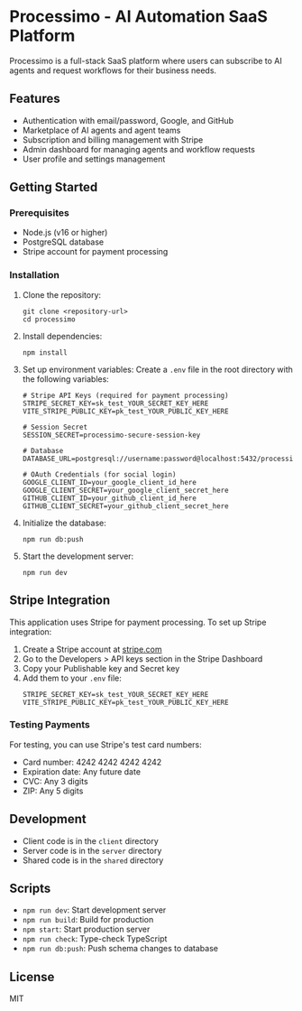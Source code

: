 # Processimo - AI Automation SaaS Platform

Processimo is a full-stack SaaS platform where users can subscribe to AI agents and request workflows for their business needs.

## Features

- Authentication with email/password, Google, and GitHub
- Marketplace of AI agents and agent teams
- Subscription and billing management with Stripe
- Admin dashboard for managing agents and workflow requests
- User profile and settings management

## Getting Started

### Prerequisites

- Node.js (v16 or higher)
- PostgreSQL database
- Stripe account for payment processing

### Installation

1. Clone the repository:
   ```
   git clone <repository-url>
   cd processimo
   ```

2. Install dependencies:
   ```
   npm install
   ```

3. Set up environment variables:
   Create a `.env` file in the root directory with the following variables:

   ```
   # Stripe API Keys (required for payment processing)
   STRIPE_SECRET_KEY=sk_test_YOUR_SECRET_KEY_HERE
   VITE_STRIPE_PUBLIC_KEY=pk_test_YOUR_PUBLIC_KEY_HERE

   # Session Secret
   SESSION_SECRET=processimo-secure-session-key

   # Database
   DATABASE_URL=postgresql://username:password@localhost:5432/processimo

   # OAuth Credentials (for social login)
   GOOGLE_CLIENT_ID=your_google_client_id_here
   GOOGLE_CLIENT_SECRET=your_google_client_secret_here
   GITHUB_CLIENT_ID=your_github_client_id_here
   GITHUB_CLIENT_SECRET=your_github_client_secret_here
   ```

4. Initialize the database:
   ```
   npm run db:push
   ```

5. Start the development server:
   ```
   npm run dev
   ```

## Stripe Integration

This application uses Stripe for payment processing. To set up Stripe integration:

1. Create a Stripe account at [stripe.com](https://stripe.com)
2. Go to the Developers > API keys section in the Stripe Dashboard
3. Copy your Publishable key and Secret key
4. Add them to your `.env` file:
   ```
   STRIPE_SECRET_KEY=sk_test_YOUR_SECRET_KEY_HERE
   VITE_STRIPE_PUBLIC_KEY=pk_test_YOUR_PUBLIC_KEY_HERE
   ```

### Testing Payments

For testing, you can use Stripe's test card numbers:
- Card number: 4242 4242 4242 4242
- Expiration date: Any future date
- CVC: Any 3 digits
- ZIP: Any 5 digits

## Development

- Client code is in the `client` directory
- Server code is in the `server` directory
- Shared code is in the `shared` directory

## Scripts

- `npm run dev`: Start development server
- `npm run build`: Build for production
- `npm start`: Start production server
- `npm run check`: Type-check TypeScript
- `npm run db:push`: Push schema changes to database

## License

MIT 